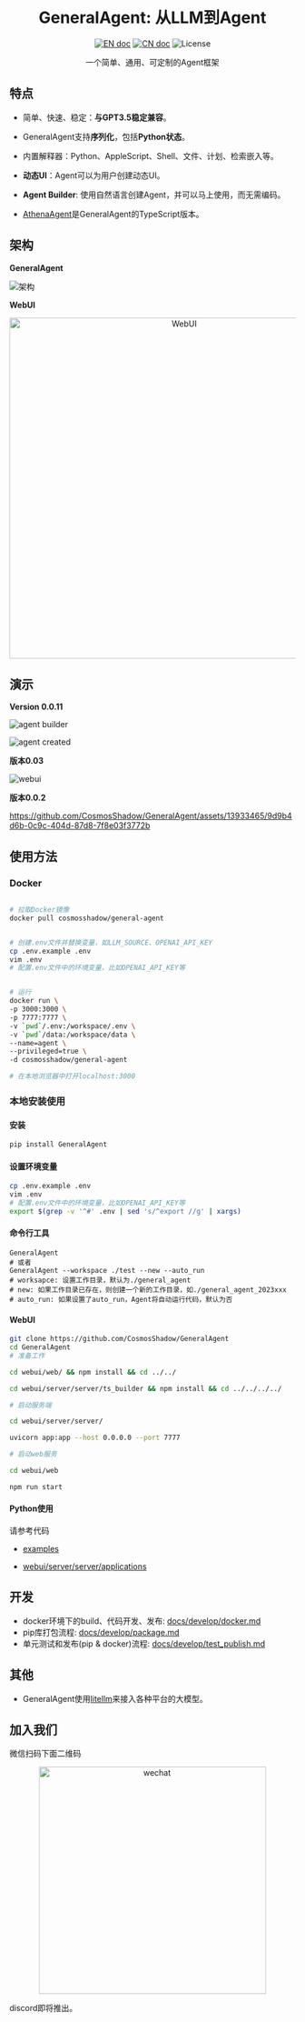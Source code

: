 <h1 align="center">GeneralAgent: 从LLM到Agent</h1>

<p align="center">
<a href="README.md"><img src="https://img.shields.io/badge/document-English-blue.svg" alt="EN doc"></a>
<a href="README_CN.md"><img src="https://img.shields.io/badge/文档-中文版-blue.svg" alt="CN doc"></a>
<img src="https://img.shields.io/static/v1?label=license&message=MIT&color=white&style=flat" alt="License"/>
</p>

<p align='center'>
一个简单、通用、可定制的Agent框架
</p>



## 特点

* 简单、快速、稳定：**与GPT3.5稳定兼容**。

* GeneralAgent支持**序列化**，包括**Python状态**。

* 内置解释器：Python、AppleScript、Shell、文件、计划、检索嵌入等。

* **动态UI**：Agent可以为用户创建动态UI。

* **Agent Builder**: 使用自然语言创建Agent，并可以马上使用，而无需编码。

* [AthenaAgent](https://github.com/sigworld/AthenaAgent)是GeneralAgent的TypeScript版本。



## 架构

**GeneralAgent**



![架构](./docs/images/Architecture_2023.11.15.png)



**WebUI**

<p align="center">
<img src="./docs/images/webui_2023.11.15.png" alt="WebUI" width=600/>
</p>


## 演示

**Version 0.0.11**

![agent builder](./docs/images/2023_11_27_builder_agent.jpg)

![agent created](./docs/images/2023_11_27_image_creator.jpg)

**版本0.03**


![webui](./docs/images/2023.11.15.jpg)


**版本0.0.2**


https://github.com/CosmosShadow/GeneralAgent/assets/13933465/9d9b4d6b-0c9c-404d-87d8-7f8e03f3772b



## 使用方法

### Docker

```bash

# 拉取Docker镜像
docker pull cosmosshadow/general-agent


# 创建.env文件并替换变量，如LLM_SOURCE、OPENAI_API_KEY
cp .env.example .env
vim .env
# 配置.env文件中的环境变量，比如OPENAI_API_KEY等


# 运行
docker run \
-p 3000:3000 \
-p 7777:7777 \
-v `pwd`/.env:/workspace/.env \
-v `pwd`/data:/workspace/data \
--name=agent \
--privileged=true \
-d cosmosshadow/general-agent

# 在本地浏览器中打开localhost:3000
```



### 本地安装使用

#### 安装

```bash
pip install GeneralAgent
```



#### 设置环境变量

```bash
cp .env.example .env
vim .env
# 配置.env文件中的环境变量，比如OPENAI_API_KEY等
export $(grep -v '^#' .env | sed 's/^export //g' | xargs)
```



#### 命令行工具

```shell
GeneralAgent
# 或者
GeneralAgent --workspace ./test --new --auto_run
# worksapce: 设置工作目录，默认为./general_agent
# new: 如果工作目录已存在，则创建一个新的工作目录，如./general_agent_2023xxx
# auto_run: 如果设置了auto_run，Agent将自动运行代码，默认为否
```



#### WebUI

```bash
git clone https://github.com/CosmosShadow/GeneralAgent
cd GeneralAgent
# 准备工作

cd webui/web/ && npm install && cd ../../

cd webui/server/server/ts_builder && npm install && cd ../../../../

# 启动服务端

cd webui/server/server/

uvicorn app:app --host 0.0.0.0 --port 7777

# 启动web服务

cd webui/web

npm run start

```



#### Python使用

请参考代码

* [examples](examples)

* [webui/server/server/applications](webui/server/server/applications)



## 开发

* docker环境下的build、代码开发、发布: [docs/develop/docker.md](docs/develop/docker.md)
* pip库打包流程: [docs/develop/package.md](docs/develop/package.md)
* 单元测试和发布(pip & docker)流程: [docs/develop/test_publish.md](docs/develop/test_publish.md)



## 其他

* GeneralAgent使用[litellm](https://docs.litellm.ai/docs/)来接入各种平台的大模型。



## 加入我们

微信扫码下面二维码

<p align="center">
<img src="./docs/images/wechat.jpg" alt="wechat" width=400/>
</p>

discord即将推出。